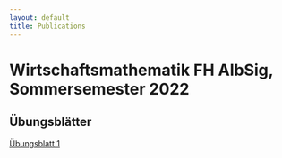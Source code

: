 ```yaml
---
layout: default
title: Publications
---
```


# Wirtschaftsmathematik FH AlbSig, Sommersemester 2022

## Übungsblätter

[Übungsblatt 1](https://davidwichmann.github.io/PhDThesis_DWichmann_compressed.pdf)
